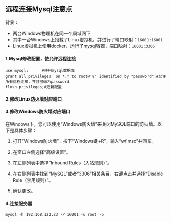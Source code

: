 ## 远程连接Mysql注意点

背景：

* 两台Windows物理机在同一个局域网下
* 其中一台Windows上搭载了Linux虚拟机，并进行了端口映射：`16001:16001`
* Linux虚拟机上使用docker，运行了mysql容器，端口映射：`16001:3306`

#### 1.Mysql修改配置，使允许远程连接

```mysql
use mysql;		#使用mysql数据库
grant all privileges  on *.* to root@'%' identified by "password";#允许所有远程连接，并且密码为password
flush privileges;#更新配置
```

#### 2.修改Linux防火墙对应端口



#### 3.修改Windows防火墙对应端口

在Windows下，您可以使用“Windows防火墙”来关闭MySQL端口的防火墙。以下是具体步骤：

1. 打开“Windows防火墙”：按下“Windows键+R”，输入“wf.msc”并回车。

2. 在窗口左侧选择“高级设置”。

3. 在左侧列表中选择“Inbound Rules（入站规则）”。

4. 在右侧列表中找到“MySQL”或者“3306”相关条目，右键点击并选择“Disable Rule（禁用规则）”。

5. 确认更改。

#### 4.连接服务器

```shell
mysql -h 192.168.122.23 -P 16001 -u root -p
```

